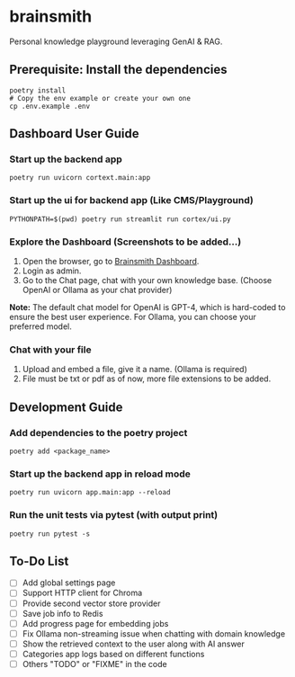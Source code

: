 # brainsmith
Personal knowledge playground leveraging GenAI &amp; RAG.

## Prerequisite: Install the dependencies 
```shell
poetry install
# Copy the env example or create your own one
cp .env.example .env
```

## Dashboard User Guide

### Start up the backend app
```shell
poetry run uvicorn cortext.main:app
```

### Start up the ui for backend app (Like CMS/Playground)
```shell
PYTHONPATH=$(pwd) poetry run streamlit run cortex/ui.py
```

### Explore the Dashboard (Screenshots to be added...)
1. Open the browser, go to [Brainsmith Dashboard](http://localhost:5701).
2. Login as admin.
3. Go to the Chat page, chat with your own knowledge base. (Choose OpenAI or Ollama as your chat provider)

**Note:** The default chat model for OpenAI is GPT-4, which is hard-coded to ensure the best user experience. For Ollama, you can choose your preferred model.

### Chat with your file
1. Upload and embed a file, give it a name. (Ollama is required)
2. File must be txt or pdf as of now, more file extensions to be added.

## Development Guide

### Add dependencies to the poetry project
```shell
poetry add <package_name>
```

### Start up the backend app in reload mode
```shell
poetry run uvicorn app.main:app --reload
```

### Run the unit tests via pytest (with output print)
```shell
poetry run pytest -s
```

## To-Do List
- [ ] Add global settings page
- [ ] Support HTTP client for Chroma
- [ ] Provide second vector store provider
- [ ] Save job info to Redis
- [ ] Add progress page for embedding jobs
- [ ] Fix Ollama non-streaming issue when chatting with domain knowledge
- [ ] Show the retrieved context to the user along with AI answer
- [ ] Categories app logs based on different functions
- [ ] Others "TODO" or "FIXME" in the code
